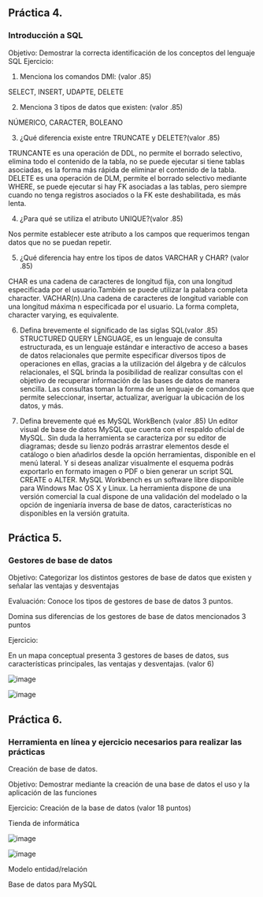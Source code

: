 ## Práctica 4.
### Introducción a SQL
Objetivo: Demostrar la correcta identificación de los conceptos del lenguaje SQL
Ejercicio:

1. Menciona los comandos DMl: (valor .85)

SELECT, INSERT, UDAPTE, DELETE

2. Menciona 3 tipos de datos que existen: (valor .85)

NÚMERICO, CARACTER, BOLEANO 

3. ¿Qué diferencia existe entre TRUNCATE y DELETE?(valor .85)

TRUNCANTE es una operación de DDL, no permite el borrado selectivo, elimina todo el contenido de la tabla, no se puede ejecutar si tiene tablas asociadas, es la forma más rápida de eliminar el contenido de la tabla.
DELETE es una operación de DLM, permite el borrado selectivo mediante WHERE, se puede ejecutar si hay FK asociadas a las tablas, pero siempre cuando no tenga registros asociados o la FK este deshabilitada, es más lenta.

4. ¿Para qué se utiliza el atributo UNIQUE?(valor .85)

Nos permite establecer este atributo a los campos que requerimos tengan datos que no se puedan repetir.

5. ¿Qué diferencia hay entre los tipos de datos VARCHAR y CHAR? (valor .85)

CHAR es una cadena de caracteres de longitud fija, con una longitud especificada por el usuario.También se puede utilizar la palabra completa character. VACHAR(n).Una cadena de caracteres de longitud variable con una longitud máxima n especificada por el usuario. La forma completa, character varying, es equivalente.


6. Defina brevemente el significado de las siglas SQL(valor .85)
STRUCTURED QUERY LENGUAGE, es un lenguaje de consulta estructurada, es un lenguaje estándar e interactivo de acceso a bases de datos relacionales que permite especificar diversos tipos de operaciones en ellas, gracias a la utilización del álgebra y de cálculos relacionales, el SQL brinda la posibilidad de realizar consultas con el objetivo de recuperar información de las bases de datos de manera sencilla. Las consultas toman la forma de un lenguaje de comandos que permite seleccionar, insertar, actualizar, averiguar la ubicación de los datos, y más.


7. Defina brevemente qué es MySQL WorkBench (valor .85)
Un editor visual de base de datos MySQL que cuenta con el respaldo oficial de MySQL. Sin duda la herramienta se caracteriza por su editor de diagramas; desde su lienzo podrás arrastrar elementos desde el catálogo o bien añadirlos desde la opción herramientas, disponible en el menú lateral. Y si deseas analizar visualmente el esquema podrás exportarlo en formato imagen o PDF o bien generar un script SQL CREATE o ALTER. MySQL Workbench es un software libre disponible para Windows Mac OS X y Linux. La herramienta dispone de una versión comercial la cual dispone de una validación del modelado o la opción de ingeniaría inversa de base de datos, características no disponibles en la versión gratuita.

## Práctica 5.
### Gestores de base de datos

Objetivo: Categorizar los distintos gestores de base de datos que existen y señalar las
ventajas y desventajas

Evaluación: Conoce los tipos de gestores de base de datos 3 puntos.

Domina sus diferencias de los gestores de base de datos mencionados 3 puntos

Ejercicio:

En un mapa conceptual presenta 3 gestores de bases de datos, sus características
principales, las ventajas y desventajas. (valor 6)

![image](https://user-images.githubusercontent.com/91554777/170415427-e2b7321b-a97f-43b0-ac24-6e506c307e6b.png)


![image](https://user-images.githubusercontent.com/90996552/170519677-4e7750cb-790b-4b90-a364-1371fa1cc766.png)


## Práctica 6.
### Herramienta en línea y ejercicio necesarios para realizar las prácticas

Creación de base de datos.

Objetivo: Demostrar mediante la creación de una base de datos el uso y la aplicación de
las funciones

Ejercicio: Creación de la base de datos (valor 18 puntos)

Tienda de informática

![image](https://user-images.githubusercontent.com/91554777/170415101-717bca19-3644-46a9-8a57-8d5940c5d283.png)

![image](https://user-images.githubusercontent.com/90996552/170525507-ef7590f7-aa8d-4664-a746-7337a7b3c51d.png)






Modelo entidad/relación




Base de datos para MySQL
